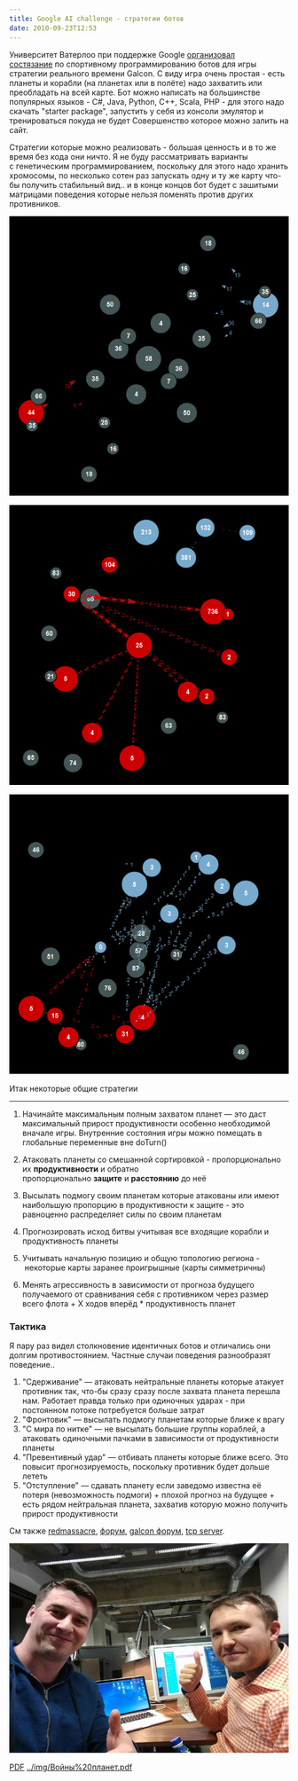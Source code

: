 ```yaml
---
title: Google AI challenge - стратегии ботов
date: 2010-09-23T12:53
---
```


Университет Ватерлоо при поддержке Google [организовал состязание](http://ai-contest.com/) по спортивному программированию ботов для игры стратегии реального времени Galcon. С виду игра очень простая - есть планеты и корабли (на планетах или в полёте) надо захватить или преобладать на всей карте. Бот можно написать на большинстве популярных языков - C#, Java, Python, C++, Scala, PHP - для этого надо скачать "starter package", запустить у себя из консоли эмулятор и тренироваться покуда не будет Совершенство которое можно залить на сайт.

<!-- truncate -->

Стратегии которые можно реализовать - большая ценность и в то же время без кода они ничто. Я не буду рассматривать варианты с генетическим программированием, поскольку для этого надо хранить хромосомы, по несколько сотен раз запускать одну и ту же карту что-бы получить стабильный вид.. и в конце концов бот будет с зашитыми матрицами поведения которые нельзя поменять против других противников.

![](../img/Pasted%20image%2020241020023124.png)

![](../img/Pasted%20image%2020241020023130.png)

![](../img/Pasted%20image%2020241020023136.png)

Итак некоторые общие стратегии

---

1. Начинайте максимальным полным захватом планет — это даст максимальный прирост продуктивности особенно необходимой вначале игры. Внутренние состояния игры можно помещать в глобальные переменные вне doTurn()  
    
2. Атаковать планеты со смешанной сортировкой - пропорционально их **продуктивности** и обратно пропорционально **защите** и **расстоянию** до неё
3. Высылать подмогу своим планетам которые атакованы или имеют наибольшую пропорцию в продуктивности к защите - это равноценно распределяет силы по своим планетам  
    
4. Прогнозировать исход битвы учитывая все входящие корабли и продуктивность планеты
5. Учитывать начальную позицию и общую топологию региона - некоторые карты заранее проигрышные (карты симметричны)
6. Менять агрессивность в зависимости от прогноза будущего получаемого от сравнивания себя с противником через размер всего флота + X ходов вперёд * продуктивность планет  
    

### Тактика

Я пару раз видел столкновение идентичных ботов и отличались они долгим противостоянием. Частные случаи поведения разнообразят поведение..  

1. "Сдерживание" — атаковать нейтральные планеты которые атакует противник так, что-бы сразу сразу после захвата планета перешла нам. Работает правда только при одиночных ударах - при постоянном потоке потребуется больше затрат
2. "Фронтовик" — высылать подмогу планетам которые ближе к врагу
3. "С мира по нитке" — не высылать большие группы кораблей, а атаковать одиночными пачками в зависимости от продуктивности планеты
4. "Превентивный удар" — отбивать планеты которые ближе всего. Это повысит прогнозируемость, поскольку противник будет дольше лететь
5. "Отступление" — сдавать планету если заведомо известна её потеря (невозможность подмоги) + плохой прогноз на будущее + есть рядом нейтральная планета, захватив которую можно получить прирост продуктивности

См также [redmassacre](http://redmassacre.livejournal.com/127465.html), [форум](http://www.ai-contest.com/forum/viewtopic.php?f=17&t=593), [galcon форум](http://www.galcon.com/forums/14/17/3629/?cur=0), [tcp server](http://www.benzedrine.cx/planetwars/).

![](../img/Pasted%20image%2020241020023207.png)


[PDF](../img/Войны%20планет.pdf)
[../img/Войны%20планет.pdf](../img/Войны%20планет.pdf)
